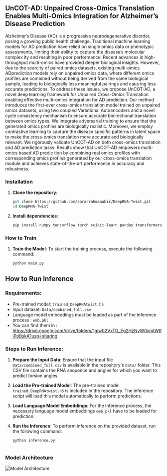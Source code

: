 ## UnCOT-AD: Unpaired Cross-Omics Translation Enables Multi-Omics Integration for Alzheimer’s Disease Prediction
Alzheimer’s Disease (AD) is a progressive neurodegenerative disorder, posing a growing public health challenge. Traditional machine learning models for AD prediction have relied on single omics data or phenotypic assessments, limiting their ability to capture the disease’s molecular complex ity and resulting in poor performance. Recent advances in high-throughput multi-omics have provided deeper biological insights. However, due to the scarcity of paired omics datasets, existing multi-omics ADprediction models rely on unpaired omics data, where different omics profiles are combined without being derived from the same biological sample, leading to biologically less meaningful pairings and caus ing less accurate predictions. To address these issues, we propose UnCOT-AD, a novel deep learning framework for Unpaired Cross-Omics Translation enabling effective multi-omics integration for AD prediction. Our method introduces the first-ever cross-omics translation model trained on unpaired omics datasets, using two coupled Variational Autoencoders and a novel cycle consistency mechanism to ensure accurate bidirectional translation between omics types. We integrate adversarial training to ensure that the generated omics profiles are biologically realistic. Moreover, we employ contrastive learning to capture the disease specific patterns in latent space to make the cross-omics translation more accurate and biologically relevant. We rigorously validate UnCOT-AD on both cross-omics translation and AD prediction tasks. Results show that UnCOT-AD empowers multi-omics based AD predic tion by combining real omics profiles with corresponding omics profiles generated by our cross-omics translation module and achieves state-of-the-art performance in accuracy and robustness.
### Installation

1. **Clone the repository**:
   ```bash
   git clone https://github.com/abrarrahmanabir/DeepRNA-Twist.git
   cd DeepRNA-Twist


2. **Install dependencies**:

   ```bash
   pip install numpy tensorflow torch scikit-learn pandas transformers keras tqdm


### How to Train
1. **Train the Model**:
To start the training process, execute the following command:

   ```bash
   python main.py

## How to Run Inference

### Requirements:
- Pre-trained model: `trained_DeepRNAtwist.h5`
- Input dataset: `Data/combined_full.csv`
- Language model embeddings must be loaded as part of the inference process : `emb.pkl`.
- You can find them in : https://drive.google.com/drive/folders/1giw02VxTG_Eg2HzNyW0xmtWtfjPoBskA?usp=sharing

### Steps to Run Inference:

1. **Prepare the Input Data**:
   Ensure that the input file `Data/combined_full.csv` is available in the repository's `Data/` folder. This CSV file contains the RNA sequence and angles for which you want to predict torsion angles.

2. **Load the Pre-trained Model**:
   The pre-trained model `trained_DeepRNAtwist.h5` is included in the repository. The inference script will load this model automatically to perform predictions.

3. **Load Language Model Embeddings**:
   For the inference process, the necessary language model embeddings  `emb.pkl` have to be loaded for prediction.

4. **Run the Inference**:
   To perform inference on the provided dataset, run the following command:
   
   ```bash
   python inference.py 



### Model Architecture
![Model Architecture](model.jpg)






